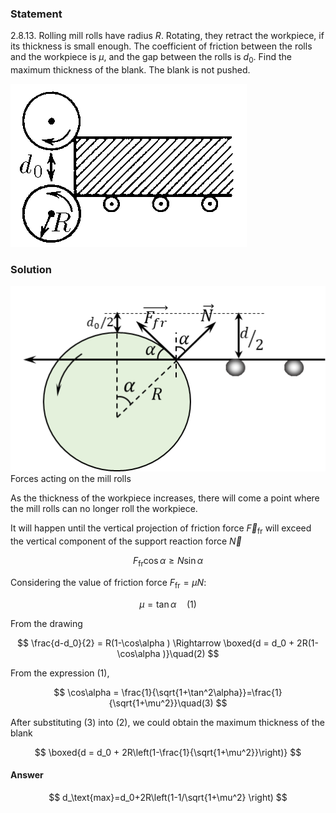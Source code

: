 ###  Statement

$2.8.13.$ Rolling mill rolls have radius $R$. Rotating, they retract the workpiece, if its thickness is small enough. The coefficient of friction between the rolls and the workpiece is $\mu$, and the gap between the rolls is $d_0$. Find the maximum thickness of the blank. The blank is not pushed.

![ For problem $2.8.13$ |378x261, 26%](../../img/2.8.13/2.8.13.png)

### Solution

![ Forces acting on the mill rolls |506x298, 47%](../../img/2.8.13/2.8.13_1.png)  Forces acting on the mill rolls

As the thickness of the workpiece increases, there will come a point where the mill rolls can no longer roll the workpiece.

It will happen until the vertical projection of friction force $\vec{F}_\text{fr}$ will exceed the vertical component of the support reaction force $\vec{N}$

$$
F_\text{fr}\cos\alpha\geq N\sin\alpha
$$

Considering the value of friction force $F_\text{fr} = \mu N$:

$$
\mu = \tan\alpha\quad(1)
$$

From the drawing

$$
\frac{d-d_0}{2} = R(1-\cos\alpha ) \Rightarrow \boxed{d = d_0 + 2R(1-\cos\alpha )}\quad(2)
$$

From the expression $(1)$,

$$
\cos\alpha = \frac{1}{\sqrt{1+\tan^2\alpha}}=\frac{1}{\sqrt{1+\mu^2}}\quad(3)
$$

After substituting $(3)$ into $(2)$, we could obtain the maximum thickness of the blank

$$
\boxed{d = d_0 + 2R\left(1-\frac{1}{\sqrt{1+\mu^2}}\right)}
$$

#### Answer

$$
d_\text{max}=d_0+2R\left(1-1/\sqrt{1+\mu^2} \right)
$$